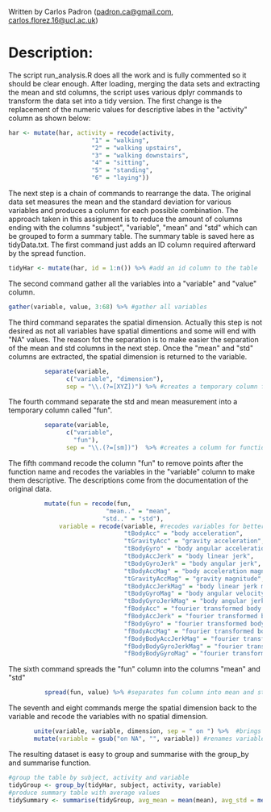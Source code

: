 Written by Carlos Padron (padron.ca@gmail.com, carlos.florez.16@ucl.ac.uk)

# Description:
The script run_analysis.R does all the work and is fully commented so it should be clear enough. 
After loading, merging the data sets and extracting the mean and std columns, 
the script uses various dplyr commands to transform the data set into a tidy version.
The first change is the replacement of the numeric values for descriptive labes in the "activity" column as shown below:

```R
har <- mutate(har, activity = recode(activity, 
                       "1" = "walking",
                       "2" = "walking upstairs",
                       "3" = "walking downstairs",
                       "4" = "sitting",
                       "5" = "standing",
                       "6" = "laying"))
```
                 
The next step is a chain of commands to rearrange the data. The original data set measures the mean and the standard 
deviation for various variables and produces a column for each possible combination. The approach taken in this assignment
is to reduce the amount of columns ending with the columns "subject", "variable", "mean" and "std" which can be grouped to form a summary table. The summary table is saved here as tidyData.txt.
The first command just adds an ID column required afterward by the spread function.

```R
tidyHar <- mutate(har, id = 1:n()) %>% #add an id column to the table
```

The second command gather all the variables into a "variable" and "value" column.

```R     
gather(variable, value, 3:68) %>% #gather all variables
```

The third command separates the spatial dimension. Actually this step is not desired as not all variables have spatial dimentions and some will end with "NA" values. The reason fot the separation is to make easier the separation of the mean and std columns in the next step. Once the "mean" and "std" columns are extracted, the spatial dimension is returned to the variable.

```R
          separate(variable,
                c("variable", "dimension"),
                sep = "\\.(?=[XYZ])") %>% #creates a temporary column for spatial dimension
```
                
The fourth command separate the std and mean measurement into a temporary column called "fun".

```R
          separate(variable,
                c("variable",
                  "fun"),
                sep = "\\.(?=[sm])")  %>% #creates a column for function (mean or std)
```

The fifth command recode the column "fun" to remove points after the function name and recodes the variables in the "variable" column to make them descriptive. The descriptions come from the documentation of the original data.
 
```R
          mutate(fun = recode(fun,
                           "mean.." = "mean",
                          "std.." = "std"),
              variable = recode(variable, #recodes variables for better reading
                                "tBodyAcc" = "body acceleration",
                                "tGravityAcc" = "gravity acceleration",
                                "tBodyGyro" = "body angular acceleration",
                                "tBodyAccJerk" = "body linear jerk",
                                "tBodyGyroJerk" = "body angular jerk",
                                "tBodyAccMag" = "body acceleration magnitude",
                                "tGravityAccMag" = "gravity magnitude",
                                "tBodyAccJerkMag" = "body linear jerk magnitude",
                                "tBodyGyroMag" = "body angular velocity magnitude",
                                "tBodyGyroJerkMag" = "body angular jerk magnitude",
                                "fBodyAcc" = "fourier transformed body acceleration",
                                "fBodyAccJerk" = "fourier transformed body linear jerk",
                                "fBodyGyro" = "fourier transformed body angular acceleration",
                                "fBodyAccMag" = "fourier transformed body acceleration magnitude",
                                "fBodyBodyAccJerkMag" = "fourier transformed squared body linear jerk magnitude",
                                "fBodyBodyGyroJerkMag" = "fourier transformed squared body angular jerk magnitude",
                                "fBodyBodyGyroMag" = "fourier transformed squared body angular velocity magnitude")) %>% 
```
The sixth command spreads the "fun" column into the columns "mean" and "std" 
 
```R
          spread(fun, value) %>% #separates fun column into mean and std 
```

The seventh and eight commands merge the spatial dimension back to the variable and recode the variables with no spatial dimension.

```R
       unite(variable, variable, dimension, sep = " on ") %>%  #brings back spatial dimension to variable
       mutate(variable = gsub("on NA", "", variable)) #renames variables without spatial dimension
```

The resulting dataset is easy to group and summarise with the group_by and summarise function.

```R
#group the table by subject, activity and variable
tidyGroup <- group_by(tidyHar, subject, activity, variable) 
#produce summary table with average values
tidySummary <- summarise(tidyGroup, avg_mean = mean(mean), avg_std = mean(std))
```
